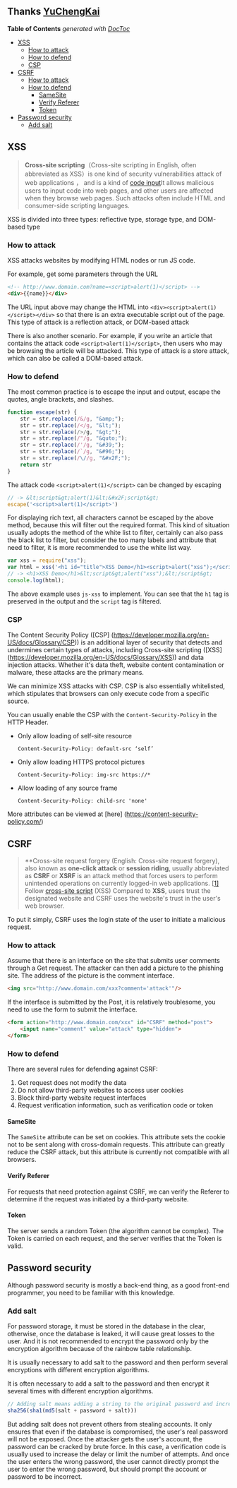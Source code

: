 ## Thanks <a href="https://github.com/KieSun">YuChengKai</a>
<!-- START doctoc generated TOC please keep comment here to allow auto update -->
<!-- DON'T EDIT THIS SECTION, INSTEAD RE-RUN doctoc TO UPDATE -->
**Table of Contents**  *generated with [DocToc](https://github.com/thlorenz/doctoc)*

- [XSS](#xss)
  - [How to attack](#how-to-attack)
  - [How to defend](#how-to-defend)
  - [CSP](#csp)
- [CSRF](#csrf)
  - [How to attack](#how-to-attack-1)
  - [How to defend](#how-to-defend-1)
    - [SameSite](#samesite)
    - [Verify Referer](#verify-referer)
    - [Token](#token)
- [Password security](#password-security)
  - [Add salt](#add-salt)

<!-- END doctoc generated TOC please keep comment here to allow auto update -->

## XSS

> **Cross-site scripting**（Cross-site scripting in English, often abbreviated as XSS）is one kind of security vulnerabilities attack of web applications ， and is a kind of [code input](https://www.wikiwand.com/zh-hans/%E4%BB%A3%E7%A2%BC%E6%B3%A8%E5%85%A5)It allows malicious users to input code into web pages, and other users are affected when they browse web pages. Such attacks often include HTML and consumer-side scripting languages.

XSS is divided into three types: reflective type, storage type, and DOM-based type

### How to attack

XSS attacks websites by modifying HTML nodes or run JS code.

For example, get some parameters through the URL

```html
<!-- http://www.domain.com?name=<script>alert(1)</script> -->
<div>{{name}}</div>                                                  
```

The URL input above may change the HTML into `<div><script>alert(1)</script></div>` so that there is an extra executable script out of the page. This type of attack is a reflection attack, or DOM-based attack

There is also another scenario. For example, if you write an article that contains the attack code `<script>alert(1)</script>`, then users who may be browsing the article will be attacked. This type of attack is a store attack, which can also be called a DOM-based attack.

### How to defend

The most common practice is to escape the input and output, escape the quotes, angle brackets, and slashes.

```js
function escape(str) {
    str = str.replace(/&/g, "&amp;");
    str = str.replace(/</g, "&lt;");
    str = str.replace(/>/g, "&gt;");
    str = str.replace(/"/g, "&quto;");
    str = str.replace(/'/g, "&#39;");
    str = str.replace(/`/g, "&#96;");
    str = str.replace(/\//g, "&#x2F;");
    return str
}
```

The attack code `<script>alert(1)</script>` can be changed by escaping

```js
// -> &lt;script&gt;alert(1)&lt;&#x2F;script&gt;
escape('<script>alert(1)</script>')
```

For displaying rich text, all characters cannot be escaped by the above method, because this will filter out the required format. This kind of situation usually adopts the method of the white list to filter, certainly can also pass the black list to filter, but consider the too many labels and attribute that need to filter, it is more recommended to use the white list way.

```js
var xss = require("xss");
var html = xss('<h1 id="title">XSS Demo</h1><script>alert("xss");</script>');
// -> <h1>XSS Demo</h1>&lt;script&gt;alert("xss");&lt;/script&gt;
console.log(html);
```

The above example uses `js-xss` to implement. You can see that the `h1` tag is preserved in the output and the `script` tag is filtered.

### CSP

The Content Security Policy ([CSP] (https://developer.mozilla.org/en-US/docs/Glossary/CSP)) is an additional layer of security that detects and undermines certain types of attacks, including Cross-site scripting ([XSS] (https://developer.mozilla.org/en-US/docs/Glossary/XSS)) and data injection attacks. Whether it's data theft, website content contamination or malware, these attacks are the primary means.

We can minimize XSS attacks with CSP. CSP is also essentially whitelisted, which stipulates that browsers can only execute code from a specific source.

You can usually enable the CSP with the `Content-Security-Policy` in the HTTP Header.

- Only allow  loading of self-site resource

  ```http
  Content-Security-Policy: default-src ‘self’
  ```

- Only allow loading HTTPS protocol pictures

  ```http
  Content-Security-Policy: img-src https://*
  ```

- Allow loading of any source frame

  ```http
  Content-Security-Policy: child-src 'none'
  ```

More attributes can be viewed at [here] (https://content-security-policy.com/)

## CSRF

> **Cross-site request forgery (English: Cross-site request forgery), also known as **one-click attack** or **session riding**, usually abbreviated as **CSRF** or **XSRF** is an attack method that forces users to perform unintended operations on currently logged-in web applications. [[1\]](https://www.wikiwand.com/zh/%E8%B7%A8%E7%AB%99%E8%AF%B7%E6%B1%82%E4%BC%AA%E9%80%A0#citenoteRistic1)  Follow [cross-site script](https://www.wikiwand.com/zh/%E8%B7%A8%E7%B6%B2%E7%AB%99%E6%8C%87%E4%BB%A4%E7%A2%BC) (XSS) Compared to **XSS**, users trust the designated website and CSRF uses the website's trust in the user's web browser.

To put it simply, CSRF uses the login state of the user to initiate a malicious request.

### How to attack

Assume that there is an interface on the site that submits user comments through a Get request. The attacker can then add a picture to the phishing site. The address of the picture is the comment interface.

```html
<img src="http://www.domain.com/xxx?comment='attack'"/>
```

If the interface is submitted by the Post, it is relatively troublesome, you need to use the form to submit the interface.

```html
<form action="http://www.domain.com/xxx" id="CSRF" method="post">
    <input name="comment" value="attack" type="hidden">
</form>
```

### How to defend

There are several rules for defending against CSRF:

1. Get request does not modify the data
2. Do not allow third-party websites to access user cookies
3. Block third-party website request interfaces
4. Request verification information, such as verification code or token

#### SameSite

The `SameSite` attribute can be set on cookies. This attribute sets the cookie not to be sent along with cross-domain requests. This attribute can greatly reduce the CSRF attack, but this attribute is currently not compatible with all browsers.

#### Verify Referer

For requests that need protection against CSRF, we can verify the Referer to determine if the request was initiated by a third-party website.

#### Token

The server sends a random Token (the algorithm cannot be complex). The Token is carried on each request, and the server verifies that the Token is valid.

## Password security

Although password security is mostly a back-end thing, as a good front-end programmer, you need to be familiar with this knowledge.

### Add salt

For password storage, it must be stored in the database in the clear, otherwise, once the database is leaked, it will cause great losses to the user. And it is not recommended to encrypt the password only by the encryption algorithm because of the rainbow table relationship.

It is usually necessary to add salt to the password and then perform several encryptions with different encryption algorithms.

It is often necessary to add a salt to the password and then encrypt it several times with different encryption algorithms.

```js
// Adding salt means adding a string to the original password and increasing the length of the original password.
sha256(sha1(md5(salt + password + salt)))
```

But adding salt does not prevent others from stealing accounts. It only ensures that even if the database is compromised, the user's real password will not be exposed. Once the attacker gets the user's account, the password can be cracked by brute force. In this case, a verification code is usually used to increase the delay or limit the number of attempts. And once the user enters the wrong password, the user cannot directly prompt the user to enter the wrong password, but should prompt the account or password to be incorrect.
